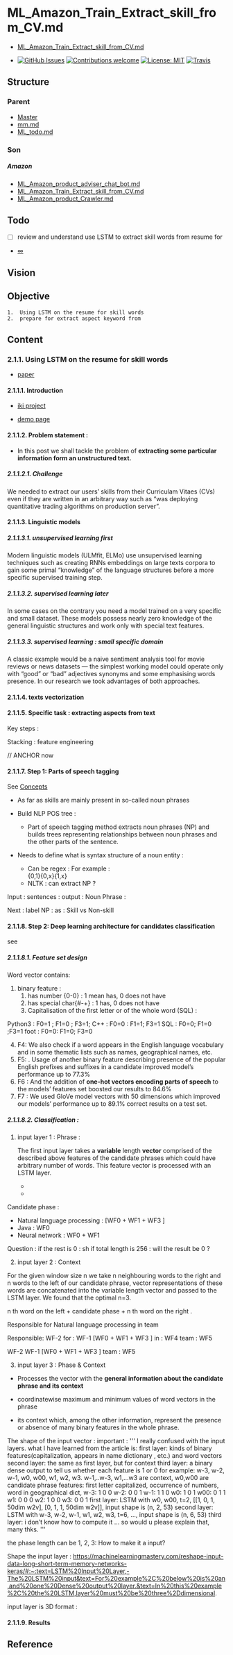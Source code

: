 # ML_Amazon_Train_Extract_skill_from_CV.md

- [ML_Amazon_Train_Extract_skill_from_CV.md](file:///C:/Local/Work/ML_Name/Note/ML_Amazon_product/ML_Amazon_Train_Extract_skill_from_CV.md)

* [![GitHub Issues](https://img.shields.io/github/issues/zalandoresearch/flair.svg)](https://github.com/zalandoresearch/flair/issues)
  [![Contributions welcome](https://img.shields.io/badge/contributions-welcome-brightgreen.svg)](CONTRIBUTING.md)
  [![License: MIT](https://img.shields.io/badge/License-MIT-brightgreen.svg)](https://opensource.org/licenses/MIT)
  [![Travis](https://img.shields.io/travis/zalandoresearch/flair.svg)](https://travis-ci.org/zalandoresearch/flair)


## Structure

### Parent
  - [Master](file:///c:/Local/Work/ML_Name/Note/ML_Master.md)  
  - [mm.md](file:///C:/Local/Work/Key_Tools/Note/mm.md) 
  - [ML_todo.md](file:///C:/Local/Work/Key_Docs/Todo/ML_todo.md)
    
### Son 

##### Amazon

  - [ML_Amazon_product_adviser_chat_bot.md](file:///C:/Local/Work/ML_Name/Note/ML_Amazon_product/ML_Amazon_product_adviser_chat_bot.md)  
 - [ML_Amazon_Train_Extract_skill_from_CV.md](file:///C:/Local/Work/ML_Name/Note/ML_Amazon_product/ML_Amazon_Train_Extract_skill_from_CV.md)  
  - [ML_Amazon_product_Crawler.md](file:///C:/Local/Work/ML_Name/Note/ML_Amazon_product/ML_Amazon_product_Crawler.md) 

## Todo
  - [ ] review and understand use LSTM to extract skill words from resume for
  - [∞](#211-using-lstm-on-the-resume-for-skill-words)

## Vision

## Objective
  
    1.  Using LSTM on the resume for skill words
    2.  prepare for extract aspect keyword from 

## Content

### 2.1.1. Using LSTM on the resume for skill words

- [paper](#paper-1--deep-learning-for-specific-information-extraction-from-unstructured-texts)

#### 2.1.1.1. Introduction

- [iki project](https://iki.ai/)

- [demo page](http://intuition.engineering/skills)

#### 2.1.1.2. Problem statement :

- In this post we shall tackle the problem of **extracting some particular information form an unstructured text.**

##### 2.1.1.2.1. Challenge

We needed to extract our users’ skills from their Curriculam Vitaes (CVs) even if they are written in an arbitrary way such as “was deploying quantitative trading algorithms on production server”.

#### 2.1.1.3. Linguistic models

##### 2.1.1.3.1. unsupervised learning first

Modern linguistic models (ULMfit, ELMo) use unsupervised learning techniques such as creating RNNs embeddings on large texts corpora to gain some primal “knowledge” of the language structures before a more specific supervised training step.

##### 2.1.1.3.2. supervised learning later

In some cases on the contrary you need a model trained on a very specific and small dataset. These models possess nearly zero knowledge of the general linguistic structures and work only with special text features.

##### 2.1.1.3.3. supervised learning : small specific domain

A classic example would be a naive sentiment analysis tool for movie reviews or news datasets — the simplest working model could operate only with “good” or “bad” adjectives synonyms and some emphasising words presence. In our research we took advantages of both approaches.

#### 2.1.1.4. texts vectorization

#### 2.1.1.5. Specific task : extracting aspects from text

Key steps :

Stacking :
feature engineering

// ANCHOR now

#### 2.1.1.7. Step 1: Parts of speech tagging

See [Concepts]()

- As far as skills are mainly present in so-called noun phrases

- Build NLP POS tree :

  - Part of speech tagging method extracts noun phrases (NP) and builds trees representing relationships between noun phrases and the other parts of the sentence.

- Needs to define what is syntax structure of a noun entity :
  - Can be regex : For example : <DT>{0,1}<adj>{0,x}<N>{1,x}
  - NLTK : can extract NP ?

Input : sentences :
output : Noun Phrase :

Next : label NP : as : Skill vs Non-skill

#### 2.1.1.8. Step 2: Deep learning architecture for candidates classification

see

##### 2.1.1.8.1. Feature set design

Word vector contains:

1. binary feature :
   1. has number {0-0} : 1 mean has, 0 does not have
   2. has special char{#-+} : 1 has, 0 does not have
   3. Capitalisation of the first letter or of the whole word (SQL) :

Python3 : F0=1 ; F1=0 ; F3=1;
C++ : F0=0 : F1=1; F3=1
SQL : F0=0; F1=0 ;F3=1
foot : F0=0: F1=0; F3=0

4. F4: We also check if a word appears in the English language vocabulary and in some thematic lists such as names, geographical names, etc.
5. F5: . Usage of another binary feature describing presence of the popular English prefixes and suffixes in a candidate improved model’s performance up to 77.3%
6. F6 : And the addition of **one-hot vectors encoding parts of speech** to the models’ features set boosted our results to 84.6%
7. F7 : We used GloVe model vectors with 50 dimensions which improved our models’ performance up to 89.1% correct results on a test set.

##### 2.1.1.8.2. Classification :

1. input layer 1 : Phrase :

   The first input layer takes a **variable** length **vector** comprised of the described above features of the candidate phrases which could have arbitrary number of words. This feature vector is processed with an LSTM layer.

   - <each word has Feature set of X dimension vector>
   - <variable length vector means word vector concatenation.>

Candidate phase :

- Natural language processing : [WF0 + WF1 + WF3 ]
- Java : WF0
- Neural network : WF0 + WF1

Question : if the rest is 0 : sh
if total length is 256 : will the result be 0 ?

2. input layer 2 : Context

For the given window size n we take n neighbouring words to the right and n words to the left of our candidate phrase, vector representations of these words are concatenated into the variable length vector and passed to the LSTM layer. We found that the optimal n=3.

n th word on the left + candidate phase + n th word on the right .

Responsible for Natural language processing in team

Responsible: WF-2
for : WF-1
[WF0 + WF1 + WF3 ]
in : WF4
team : WF5

WF-2 WF-1 [WF0 + WF1 + WF3 ] team : WF5

3. input layer 3 : Phase & Context

- Processes the vector with the **general information about the candidate phrase and its context**

- coordinatewise maximum and minimum values of word vectors in the phrase
- its context which, among the other information, represent the presence or absence of many binary features in the whole phrase.

The shape of the input vector :
<Core Quesition > important :
'''
I really confused with the input layers. what I have learned from the article is:
first layer: kinds of binary features(capitalization, appears in name dictionary , etc.) and word vectors
second layer: the same as first layer, but for context
third layer: a binary dense output to tell us whether each feature is 1 or 0
for example:
w-3, w-2, w-1, w0, w00, w1, w2, w3.
w-1,..w-3, w1,…w3 are context, w0,w00 are candidate phrase
features: first letter capitalized, occurrence of numbers, word in geographical dict,
w-3: 1 0 0
w-2: 0 0 1
w-1: 1 1 0
w0: 1 0 1
w00: 0 1 1
w1: 0 0 0
w2: 1 0 0
w3: 0 0 1
first layer: LSTM with w0, w00, t=2, [[1, 0, 1, 50dim w2v], [0, 1, 1, 50dim w2v]], input shape is (n, 2, 53)
second layer: LSTM with w-3, w-2, w-1, w1, w2, w3, t=6, …, input shape is (n, 6, 53)
third layer: i don’t know how to compute it …
so would u please explain that, many thks.
'''

the phase length can be 1, 2, 3: How to make it a input?

Shape the input layer :
https://machinelearningmastery.com/reshape-input-data-long-short-term-memory-networks-keras/#:~:text=LSTM%20Input%20Layer,-The%20LSTM%20input&text=For%20example%2C%20below%20is%20an,and%20one%20Dense%20output%20layer.&text=In%20this%20example%2C%20the%20LSTM,layer%20must%20be%20three%2Ddimensional.

input layer is 3D format :

#### 2.1.1.9. Results

## Reference
